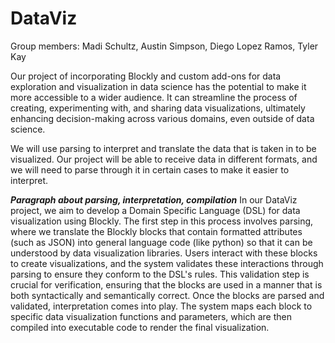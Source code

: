 # DataViz

Group members: Madi Schultz, Austin Simpson, Diego Lopez Ramos, Tyler Kay

Our project of incorporating Blockly and custom add-ons for data exploration and visualization in data science has the potential to make it more accessible to a wider audience. It can streamline the process of creating, experimenting with, and sharing data visualizations, ultimately enhancing decision-making across various domains, even outside of data science.

We will use parsing to interpret and translate the data that is taken in to be visualized. Our project will be able to receive data in different formats, and we will need to parse through it in certain cases to make it easier to interpret. 


***Paragraph about parsing, interpretation, compilation***
In our DataViz project, we aim to develop a Domain Specific Language (DSL) for data visualization using Blockly. The first step in this process involves parsing, where we translate the Blockly blocks that contain formatted attributes (such as JSON) into general language code (like python) so that it can be understood by data visualization libraries. Users interact with these blocks to create visualizations, and the system validates these interactions through parsing to ensure they conform to the DSL's rules. This validation step is crucial for verification, ensuring that the blocks are used in a manner that is both syntactically and semantically correct. Once the blocks are parsed and validated, interpretation comes into play. The system maps each block to specific data visualization functions and parameters, which are then compiled into executable code to render the final visualization.